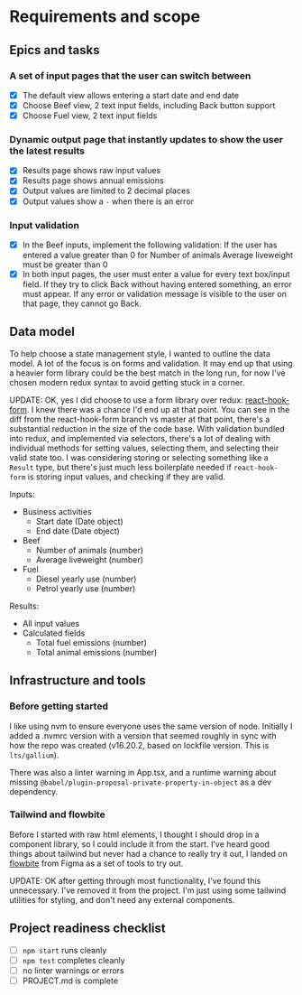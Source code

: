 # Requirements and scope

## Epics and tasks

### A set of input pages that the user can switch between

- [x] The default view allows entering a start date and end date
- [x] Choose Beef view, 2 text input fields, including Back button support
- [x] Choose Fuel view, 2 text input fields

### Dynamic output page that instantly updates to show the user the latest results

- [x] Results page shows raw input values
- [x] Results page shows annual emissions
- [x] Output values are limited to 2 decimal places
- [x] Output values show a `-` when there is an error

### Input validation

- [x] In the Beef inputs, implement the following validation: If the user has entered a value greater than 0 for Number of animals Average liveweight must be greater than 0
- [x] In both input pages, the user must enter a value for every text box/input field. If they try to click Back without having entered something, an error must appear. If any error or validation message is visible to the user on that page, they cannot go Back.

## Data model

To help choose a state management style, I wanted to outline the data model. A lot of the focus is on forms and validation. It may end up that using a heavier form library could be the best match in the long run, for now I've chosen modern redux syntax to avoid getting stuck in a corner.

UPDATE: OK, yes I did choose to use a form library over redux: [react-hook-form](https://react-hook-form.com). I knew there was a chance I'd end up at that point. You can see in the diff from the react-hook-form branch vs master at that point, there's a substantial reduction in the size of the code base. With validation bundled into redux, and implemented via selectors, there's a lot of dealing with individual methods for setting values, selecting them, and selecting their valid state too. I was considering storing or selecting something like a `Result` type, but there's just much less boilerplate needed if `react-hook-form` is storing input values, and checking if they are valid.

Inputs:

- Business activities
  - Start date (Date object)
  - End date (Date object)
- Beef
  - Number of animals (number)
  - Average liveweight (number)
- Fuel
  - Diesel yearly use (number)
  - Petrol yearly use (number)

Results:

- All input values
- Calculated fields
  - Total fuel emissions (number)
  - Total animal emissions (number)

## Infrastructure and tools

### Before getting started

I like using nvm to ensure everyone uses the same version of node. Initially I added a .nvmrc version with a version that seemed roughly in sync with how the repo was created (v16.20.2, based on lockfile version. This is `lts/gallium`).

There was also a linter warning in App.tsx, and a runtime warning about missing `@babel/plugin-proposal-private-property-in-object` as a dev dependency.

### Tailwind and flowbite

Before I started with raw html elements, I thought I should drop in a component library, so I could include it from the start. I've heard good things about tailwind but never had a chance to really try it out, I landed on [flowbite](https://flowbite.com/react/) from Figma as a set of tools to try out.

UPDATE: OK after getting through most functionality, I've found this unnecessary. I've removed it from the project. I'm just using some tailwind utilities for styling, and don't need any external components.

## Project readiness checklist

- [ ] `npm start` runs cleanly
- [ ] `npm test` completes cleanly
- [ ] no linter warnings or errors
- [ ] PROJECT.md is complete
